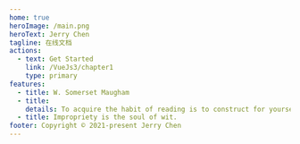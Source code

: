 ```yaml
---
home: true
heroImage: /main.png
heroText: Jerry Chen
tagline: 在线文档
actions:
  - text: Get Started
    link: /VueJs3/chapter1
    type: primary
features:
  - title: W. Somerset Maugham
  - title: 
    details: To acquire the habit of reading is to construct for yourself a refuge from almost all the miseries of life.
  - title: Impropriety is the soul of wit.
footer: Copyright © 2021-present Jerry Chen
---
```

